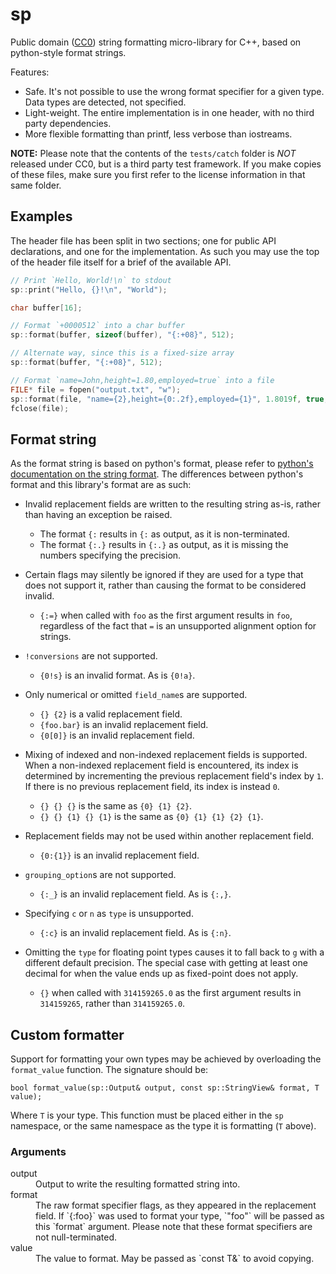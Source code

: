 sp
==

Public domain ([CC0]) string formatting micro-library for C++, based on
python-style format strings.

Features:

* Safe. It's not possible to use the wrong format specifier for a given type.
  Data types are detected, not specified.
* Light-weight. The entire implementation is in one header, with no third party
  dependencies.
* More flexible formatting than printf, less verbose than iostreams.

**NOTE:** Please note that the contents of the `tests/catch` folder is *NOT*
released under CC0, but is a third party test framework. If you make copies of
these files, make sure you first refer to the license information in that same
folder.

Examples
--------

The header file has been split in two sections; one for public API
declarations, and one for the implementation. As such you may use the top of
the header file itself for a brief of the available API.

```cpp
// Print `Hello, World!\n` to stdout
sp::print("Hello, {}!\n", "World");
```

```cpp
char buffer[16];

// Format `+0000512` into a char buffer
sp::format(buffer, sizeof(buffer), "{:+08}", 512);

// Alternate way, since this is a fixed-size array
sp::format(buffer, "{:+08}", 512);
```

```cpp
// Format `name=John,height=1.80,employed=true` into a file
FILE* file = fopen("output.txt", "w");
sp::format(file, "name={2},height={0:.2f},employed={1}", 1.8019f, true, "John");
fclose(file);
```

Format string
-------------

As the format string is based on python's format, please refer to [python's
documentation on the string format][pyformat]. The differences between python's
format and this library's format are as such:

* Invalid replacement fields are written to the resulting string as-is, rather
  than having an exception be raised.

  * The format `{:` results in `{:` as output, as it is non-terminated.
  * The format `{:.}` results in `{:.}` as output, as it is missing the numbers
    specifying the precision.

* Certain flags may silently be ignored if they are used for a type that does
  not support it, rather than causing the format to be considered invalid.

  * `{:=}` when called with `foo` as the first argument results in `foo`,
    regardless of the fact that `=` is an unsupported alignment option for
    strings.

* `!conversions` are not supported.

  * `{0!s}` is an invalid format. As is `{0!a}`.

* Only numerical or omitted `field_name`s are supported.

  * `{} {2}` is a valid replacement field.
  * `{foo.bar}` is an invalid replacement field.
  * `{0[0]}` is an invalid replacement field.

* Mixing of indexed and non-indexed replacement fields is supported. When a
  non-indexed replacement field is encountered, its index is determined by
  incrementing the previous replacement field's index by `1`. If there is no
  previous replacement field, its index is instead `0`.

  * `{} {} {}` is the same as `{0} {1} {2}`.
  * `{} {} {1} {} {1}` is the same as `{0} {1} {1} {2} {1}`.

* Replacement fields may not be used within another replacement field.

  * `{0:{1}}` is an invalid replacement field.

* `grouping_option`s are not supported.

  * `{:_}` is an invalid replacement field. As is `{:,}`.

* Specifying `c` or `n` as `type` is unsupported.

  * `{:c}` is an invalid replacement field. As is `{:n}`.

* Omitting the `type` for floating point types causes it to fall back to `g`
  with a different default precision. The special case with getting at least
  one decimal for when the value ends up as fixed-point does not apply.

  * `{}` when called with `314159265.0` as the first argument results in
    `314159265`, rather than `314159265.0`.

Custom formatter
----------------

Support for formatting your own types may be achieved by overloading the
`format_value` function. The signature should be:

    bool format_value(sp::Output& output, const sp::StringView& format, T value);

Where `T` is your type. This function must be placed either in the `sp`
namespace, or the same namespace as the type it is formatting (`T` above).

### Arguments

<dl>
    <dt>output</dt>
    <dd>Output to write the resulting formatted string into.</dd>
    <dt>format</dt>
    <dd>The raw format specifier flags, as they appeared in the replacement
        field. If `{:foo}` was used to format your type, `"foo"` will be passed
        as this `format` argument. Please note that these format specifiers are
        not null-terminated.</dd>
    <dt>value</dt>
    <dd>The value to format. May be passed as `const T&` to avoid copying.</dd>
</dl>

[CC0]:      https://creativecommons.org/publicdomain/zero/1.0/              "CC0"
[pyformat]: https://docs.python.org/3/library/string.html#formatstrings     "Python 3 format string"
